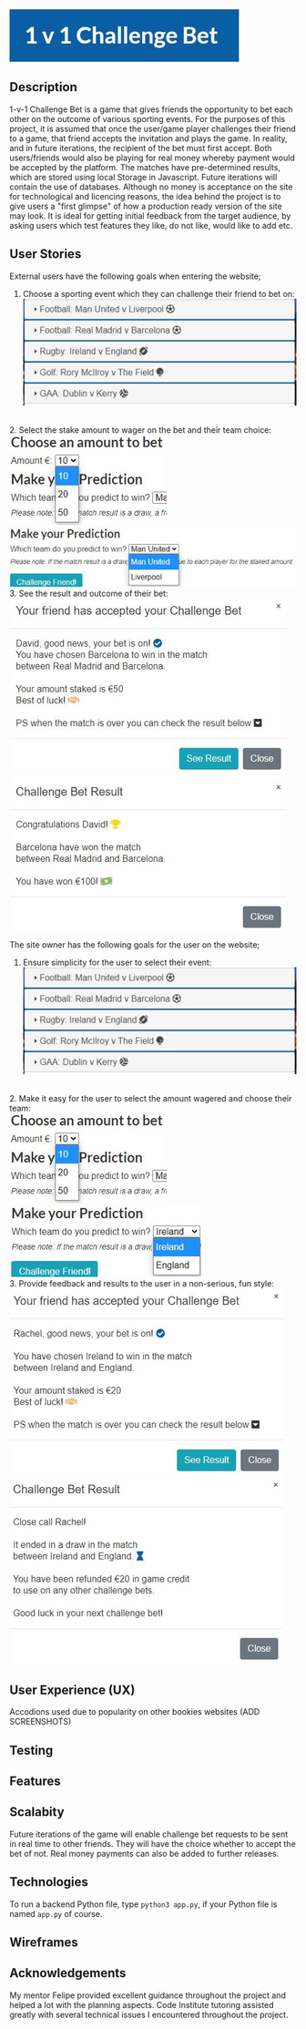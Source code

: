 <img src="/assets/images/gametitleimage.JPG" style="margin: 0;">


## Description
1-v-1 Challenge Bet is a game that gives friends the opportunity to bet each other on the outcome of various sporting events.
For the purposes of this project, it is assumed that once the user/game player challenges their friend to a game, that 
friend accepts the invitation and plays the game. In reality, and in future iterations, the recipient of the bet must first accept.
Both users/friends would also be playing for real money whereby payment would be accepted by the platform.
The matches have pre-determined results, which are stored using local Storage in Javascript. Future iterations will contain the use of databases.
Although no money is acceptance on the site for technological and licencing reasons, the idea behind the project is to give users a "first glimpse"
of how a production ready version of the site may look. It is ideal for getting initial feedback from the target audience, by asking users which test
features they like, do not like, would like to add etc. 

## User Stories
External users have the following goals when entering the website;
1. Choose a sporting event which they can challenge their friend to bet on:<br>
<img src="/assets/images/eventchoice.JPG"><br>
<br>
2. Select the stake amount to wager on the bet and their team choice:<br>
<img src="/assets/images/chooseamount.JPG"><br>
<img src="/assets/images/chooseteam1.JPG">
<br>
3. See the result and outcome of their bet:<br>
<img src="/assets/images/result1.JPG"><br>
<img src="/assets/images/result1a.JPG">

The site owner has the following goals for the user on the website;
1. Ensure simplicity for the user to select their event:<br>
<img src="/assets/images/eventchoice.JPG"><br>
<br>
2. Make it easy for the user to select the amount wagered and choose their team:<br>
<img src="/assets/images/chooseamount.JPG"><br>
<img src="/assets/images/chooseteam2.JPG">
<br>
3. Provide feedback and results to the user in a non-serious, fun style:<br>
<img src="/assets/images/result2.JPG"><br>
<img src="/assets/images/result2a.JPG">

## User Experience (UX)
Accodions used due to popularity on other bookies websites (ADD SCREENSHOTS)

## Testing




## Features

## Scalabity
Future iterations of the game will enable challenge bet requests to be sent in real time to other friends. They will
have the choice whether to accept the bet of not. Real money payments can also be added to further releases.

## Technologies



To run a backend Python file, type `python3 app.py`, if your Python file is named `app.py` of course.

## Wireframes

## Acknowledgements
My mentor Felipe provided excellent guidance throughout the project and helped a lot with the planning aspects. Code Institute tutoring assisted greatly with several technical issues I
encountered throughout the project. 

